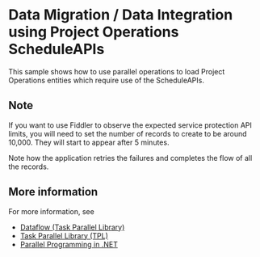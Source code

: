 ﻿# Data Migration / Data Integration using Project Operations ScheduleAPIs 

This sample shows how to use parallel operations to load Project Operations
entities which require use of the ScheduleAPIs.

## Note

If you want to use Fiddler to observe the expected service protection API limits, you will need to set the number of records to create to be around 10,000. They will start to appear after 5 minutes. 

Note how the application retries the failures and completes the flow of all the records.

## More information

For more information, see 

- [Dataflow (Task Parallel Library)](https://docs.microsoft.com/dotnet/standard/parallel-programming/dataflow-task-parallel-library)
- [Task Parallel Library (TPL)](https://docs.microsoft.com/dotnet/standard/parallel-programming/task-parallel-library-tpl)
- [Parallel Programming in .NET](https://docs.microsoft.com/dotnet/standard/parallel-programming/)